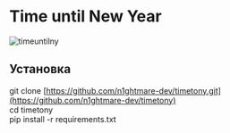 # Time until New Year
![timeuntilny](https://github.com/user-attachments/assets/b25af4ce-279d-4178-9ca5-fd0a6eb05a52)

## Установка
git clone [https://github.com/n1ghtmare-dev/timetony.git](https://github.com/n1ghtmare-dev/timetony)  
cd timetony  
pip install -r requirements.txt  
